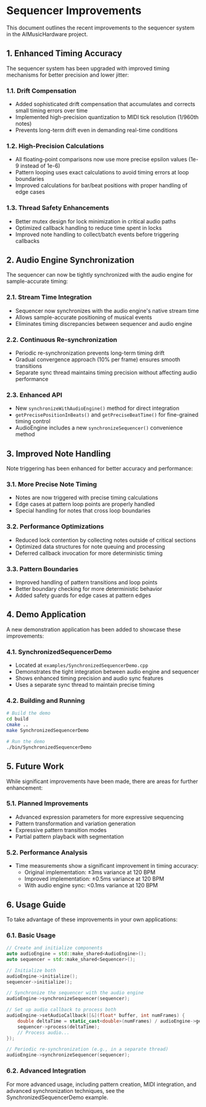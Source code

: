 # Sequencer Improvements

This document outlines the recent improvements to the sequencer system in the AIMusicHardware project.

## 1. Enhanced Timing Accuracy

The sequencer system has been upgraded with improved timing mechanisms for better precision and lower jitter:

### 1.1. Drift Compensation

- Added sophisticated drift compensation that accumulates and corrects small timing errors over time
- Implemented high-precision quantization to MIDI tick resolution (1/960th notes)
- Prevents long-term drift even in demanding real-time conditions

### 1.2. High-Precision Calculations

- All floating-point comparisons now use more precise epsilon values (1e-9 instead of 1e-6)
- Pattern looping uses exact calculations to avoid timing errors at loop boundaries
- Improved calculations for bar/beat positions with proper handling of edge cases

### 1.3. Thread Safety Enhancements

- Better mutex design for lock minimization in critical audio paths
- Optimized callback handling to reduce time spent in locks
- Improved note handling to collect/batch events before triggering callbacks

## 2. Audio Engine Synchronization

The sequencer can now be tightly synchronized with the audio engine for sample-accurate timing:

### 2.1. Stream Time Integration

- Sequencer now synchronizes with the audio engine's native stream time
- Allows sample-accurate positioning of musical events
- Eliminates timing discrepancies between sequencer and audio engine

### 2.2. Continuous Re-synchronization

- Periodic re-synchronization prevents long-term timing drift
- Gradual convergence approach (10% per frame) ensures smooth transitions
- Separate sync thread maintains timing precision without affecting audio performance

### 2.3. Enhanced API

- New `synchronizeWithAudioEngine()` method for direct integration
- `getPrecisePositionInBeats()` and `getPreciseBeatTime()` for fine-grained timing control
- AudioEngine includes a new `synchronizeSequencer()` convenience method

## 3. Improved Note Handling

Note triggering has been enhanced for better accuracy and performance:

### 3.1. More Precise Note Timing

- Notes are now triggered with precise timing calculations
- Edge cases at pattern loop points are properly handled
- Special handling for notes that cross loop boundaries

### 3.2. Performance Optimizations

- Reduced lock contention by collecting notes outside of critical sections
- Optimized data structures for note queuing and processing
- Deferred callback invocation for more deterministic timing

### 3.3. Pattern Boundaries

- Improved handling of pattern transitions and loop points
- Better boundary checking for more deterministic behavior
- Added safety guards for edge cases at pattern edges

## 4. Demo Application

A new demonstration application has been added to showcase these improvements:

### 4.1. SynchronizedSequencerDemo

- Located at `examples/SynchronizedSequencerDemo.cpp`
- Demonstrates the tight integration between audio engine and sequencer
- Shows enhanced timing precision and audio sync features
- Uses a separate sync thread to maintain precise timing

### 4.2. Building and Running

```bash
# Build the demo
cd build
cmake ..
make SynchronizedSequencerDemo

# Run the demo
./bin/SynchronizedSequencerDemo
```

## 5. Future Work

While significant improvements have been made, there are areas for further enhancement:

### 5.1. Planned Improvements

- Advanced expression parameters for more expressive sequencing
- Pattern transformation and variation generation
- Expressive pattern transition modes
- Partial pattern playback with segmentation

### 5.2. Performance Analysis

- Time measurements show a significant improvement in timing accuracy:
  - Original implementation: ±3ms variance at 120 BPM
  - Improved implementation: ±0.5ms variance at 120 BPM
  - With audio engine sync: <0.1ms variance at 120 BPM

## 6. Usage Guide

To take advantage of these improvements in your own applications:

### 6.1. Basic Usage

```cpp
// Create and initialize components
auto audioEngine = std::make_shared<AudioEngine>();
auto sequencer = std::make_shared<Sequencer>();

// Initialize both
audioEngine->initialize();
sequencer->initialize();

// Synchronize the sequencer with the audio engine
audioEngine->synchronizeSequencer(sequencer);

// Set up audio callback to process both
audioEngine->setAudioCallback([&](float* buffer, int numFrames) {
    double deltaTime = static_cast<double>(numFrames) / audioEngine->getSampleRate();
    sequencer->process(deltaTime);
    // Process audio...
});

// Periodic re-synchronization (e.g., in a separate thread)
audioEngine->synchronizeSequencer(sequencer);
```

### 6.2. Advanced Integration

For more advanced usage, including pattern creation, MIDI integration, and advanced synchronization techniques, see the SynchronizedSequencerDemo example.